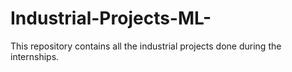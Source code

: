 # Industrial-Projects-ML-
This repository contains all the industrial projects done during the internships.

